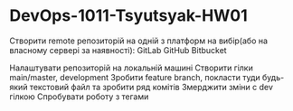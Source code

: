 # DevOps-1011-Tsyutsyak-HW01

Створити remote репозиторій на одній з платформ на вибір(або на власному сервері за наявності):
GitLab
GitHub
Bitbucket

Налаштувати репозиторій на локальній машині
Створити гілки main/master, development
Зробити feature branch, покласти туди будь-який текстовий файл та зробити ряд комітів
Змерджити зміни с dev гілкою
Спробувати роботу з тегами
